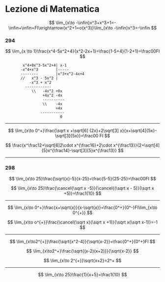 # Lezione di Matematica


$$
\lim_{x\to -\infin}x^3+x^3+1=-\infin+\infin=FI\xrightarrow{x^2+1=o(x^3)}\lim_{x\to -\infin}x^3=-\infin
$$

### 294

$$
\lim_{x \to 1}\frac{x^4-5x^2+4}{x^2-2x+1}=\frac{1-5+4}{1-2+1}=\frac00FI
$$

			x^4+0x^3-5x^2+4| x-1
		   -x^4+x^3        |-----
		   --------        |x^3+x^2-4x+4
		   //   x^3 - 5x^2 |
		       -x^3 + x^2
		     ------------
		        \\   -4x^2 +0x
		             +4x^2 -4x
		             ----------
		             \\    -4x
		                   +4x
		            -----------
		                     0


---


$$
\lim_{x\to 0^+}\frac{\sqrt x +\sqrt[6] {2x}+2\sqrt[3] x}{x+\sqrt[4]{5x}-\sqrt[3]{5x}}=\frac00 FI
$$

$$
\frac{x^\frac12+\sqrt[6]2\cdot x^{\frac16}+2\cdot x^{\frac13}}{2+\sqrt[4]{5}x^{\frac14}-\sqrt[3]{5}x^{\frac13}}
$$


---

### 298


$$
\lim_{x\to 25}\frac{\sqrt{x}-5}{x-25}=\frac{5-5}{25-25}=\frac00FI
$$

$$
\lim_{x\to 25}\frac{\cancel{\sqrt x -5}}{\cancel{(\sqrt x - 5)}(\sqrt x +5)}=\frac1{10}
$$


---

$$
\lim_{x\to 0^+}\frac{x+\sqrt{x}}{x-\sqrt{x}}=\frac{0^+}{0^-}FI\lim_{x\to 0^{+}}
$$


$$
\lim_{x\to o^{+}}\frac{\cancel{\sqrt x}(\sqrt x +1)}{\sqrt x(\sqrt x-1)}=-1
$$




---

$$
\lim_{x\to2^{+}}\frac{\sqrt{x^2-4}}{\sqrt{x-2}}=\frac{0^+}{0^+}FI
$$

$$
\lim_{x\to2^+}\frac{\sqrt{(x-2)(x+2)}}{\sqrt{x-2}}
$$


$$
\lim_{x\to 2^{+}}\sqrt{x+2}=2^+
$$

---


$$
\lim_{x\to 25}\frac{1}{x+5}=\frac1{10}
$$


<!--stackedit_data:
eyJoaXN0b3J5IjpbMTMxNTM0NjM0OSw4OTkxMTI3ODUsLTEyNj
I0NzYxMDMsMTc4Mzc5NzAwMywtMTYxNDM4NjQzMiwxMTI0MjU2
NjMwLC0xNjMwNzA1Mzc4XX0=
-->